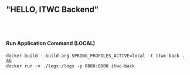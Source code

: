 ## "HELLO, ITWC Backend" 

<BR><BR>



#### Run Application Command (LOCAL)
````
docker build --build-arg SPRING_PROFILES_ACTIVE=local -t itwc-back . && 
docker run -v ./logs:/logs -p 8080:8080 itwc-back
````